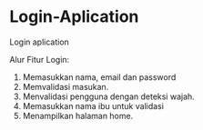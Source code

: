 # Login-Aplication
Login aplication

Alur Fitur Login:
1. Memasukkan nama, email dan password
2. Memvalidasi masukan.
3. Menvalidasi pengguna dengan deteksi wajah.
4. Memasukkan nama ibu untuk validasi
5. Menampilkan halaman home.
